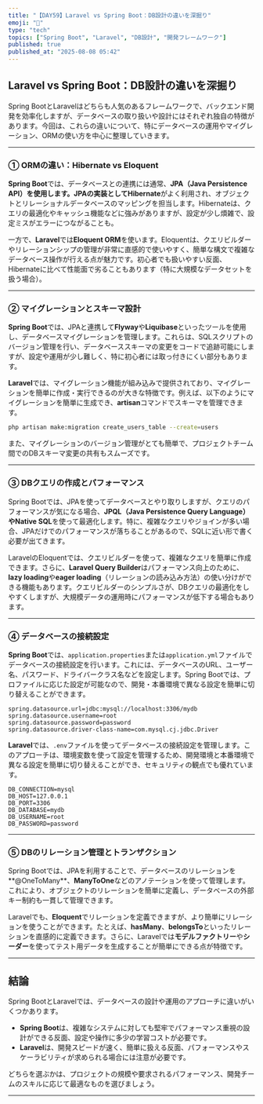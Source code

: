 ```yaml
---
title: "【DAY59】Laravel vs Spring Boot：DB設計の違いを深掘り"
emoji: "🔄"
type: "tech"
topics: ["Spring Boot", "Laravel", "DB設計", "開発フレームワーク"]
published: true
published_at: "2025-08-08 05:42"
---
```


## Laravel vs Spring Boot：DB設計の違いを深掘り

Spring BootとLaravelはどちらも人気のあるフレームワークで、バックエンド開発を効率化しますが、データベースの取り扱いや設計にはそれぞれ独自の特徴があります。今回は、これらの違いについて、特にデータベースの運用やマイグレーション、ORMの使い方を中心に整理していきます。

---

### ① ORMの違い：Hibernate vs Eloquent

**Spring Boot**では、データベースとの連携には通常、**JPA（Java Persistence API）**を使用します。JPAの実装として**Hibernate**がよく利用され、オブジェクトとリレーショナルデータベースのマッピングを担当します。Hibernateは、クエリの最適化やキャッシュ機能などに強みがありますが、設定が少し煩雑で、設定ミスがエラーにつながることも。

一方で、**Laravel**では**Eloquent ORM**を使います。Eloquentは、クエリビルダーやリレーションシップの管理が非常に直感的で使いやすく、簡単な構文で複雑なデータベース操作が行える点が魅力です。初心者でも扱いやすい反面、Hibernateに比べて性能面で劣ることもあります（特に大規模なデータセットを扱う場合）。

---

### ② マイグレーションとスキーマ設計

**Spring Boot**では、JPAと連携して**Flyway**や**Liquibase**といったツールを使用し、データベースマイグレーションを管理します。これらは、SQLスクリプトのバージョン管理を行い、データベーススキーマの変更をコードで追跡可能にしますが、設定や運用が少し難しく、特に初心者には取っ付きにくい部分もあります。

**Laravel**では、マイグレーション機能が組み込みで提供されており、マイグレーションを簡単に作成・実行できるのが大きな特徴です。例えば、以下のようにマイグレーションを簡単に生成でき、**artisan**コマンドでスキーマを管理できます。

```bash
php artisan make:migration create_users_table --create=users
````

また、マイグレーションのバージョン管理がとても簡単で、プロジェクトチーム間でのDBスキーマ変更の共有もスムーズです。

---

### ③ DBクエリの作成とパフォーマンス

Spring Bootでは、JPAを使ってデータベースとやり取りしますが、クエリのパフォーマンスが気になる場合、**JPQL（Java Persistence Query Language）**や**Native SQL**を使って最適化します。特に、複雑なクエリやジョインが多い場合、JPAだけでのパフォーマンスが落ちることがあるので、SQLに近い形で書く必要が出てきます。

LaravelのEloquentでは、クエリビルダーを使って、複雑なクエリを簡単に作成できます。さらに、**Laravel Query Builder**はパフォーマンス向上のために、**lazy loading**や**eager loading**（リレーションの読み込み方法）の使い分けができる機能もあります。クエリビルダーのシンプルさが、DBクエリの最適化をしやすくしますが、大規模データの運用時にパフォーマンスが低下する場合もあります。

---

### ④ データベースの接続設定

**Spring Boot**では、`application.properties`または`application.yml`ファイルでデータベースの接続設定を行います。これには、データベースのURL、ユーザー名、パスワード、ドライバークラス名などを設定します。Spring Bootでは、プロファイルに応じた設定が可能なので、開発・本番環境で異なる設定を簡単に切り替えることができます。

```properties
spring.datasource.url=jdbc:mysql://localhost:3306/mydb
spring.datasource.username=root
spring.datasource.password=password
spring.datasource.driver-class-name=com.mysql.cj.jdbc.Driver
```

**Laravel**では、`.env`ファイルを使ってデータベースの接続設定を管理します。このアプローチは、環境変数を使って設定を管理するため、開発環境と本番環境で異なる設定を簡単に切り替えることができ、セキュリティの観点でも優れています。

```env
DB_CONNECTION=mysql
DB_HOST=127.0.0.1
DB_PORT=3306
DB_DATABASE=mydb
DB_USERNAME=root
DB_PASSWORD=password
```

---

### ⑤ DBのリレーション管理とトランザクション

Spring Bootでは、JPAを利用することで、データベースのリレーションを\*\*@OneToMany\*\*、**ManyToOne**などのアノテーションを使って管理します。これにより、オブジェクトのリレーションを簡単に定義し、データベースの外部キー制約も一貫して管理できます。

Laravelでも、**Eloquent**でリレーションを定義できますが、より簡単にリレーションを使うことができます。たとえば、**hasMany**、**belongsTo**といったリレーションを直感的に定義できます。さらに、Laravelでは**モデルファクトリー**や**シーダー**を使ってテスト用データを生成することが簡単にできる点が特徴です。

---

## 結論

Spring BootとLaravelでは、データベースの設計や運用のアプローチに違いがいくつかあります。

* **Spring Boot**は、複雑なシステムに対しても堅牢でパフォーマンス重視の設計ができる反面、設定や操作に多少の学習コストが必要です。
* **Laravel**は、開発スピードが速く、簡単に扱える反面、パフォーマンスやスケーラビリティが求められる場合には注意が必要です。

どちらを選ぶかは、プロジェクトの規模や要求されるパフォーマンス、開発チームのスキルに応じて最適なものを選びましょう。

---
